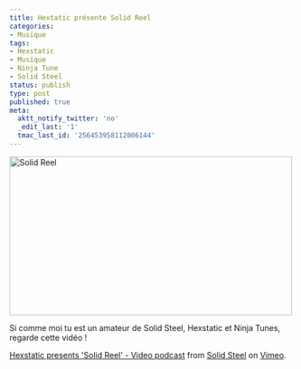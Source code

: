 ```yaml
---
title: Hextatic présente Solid Reel
categories:
- Musique
tags:
- Hexstatic
- Musique
- Ninja Tune
- Solid Steel
status: publish
type: post
published: true
meta:
  aktt_notify_twitter: 'no'
  _edit_last: '1'
  tmac_last_id: '256453958112006144'
---
```

<img class="alignnone size-full wp-image-1086" title="Solid Reel" src="https://dlgjp9x71cipk.cloudfront.net/2009/03/solidreel.png" alt="Solid Reel" width="500" height="281" />

Si comme moi tu est un amateur de Solid Steel, Hexstatic et Ninja Tunes, regarde cette vidéo !

<!--more-->
<object width="400" height="300" data="https://vimeo.com/moogaloop.swf?clip_id=3543461&amp;server=vimeo.com&amp;show_title=1&amp;show_byline=1&amp;show_portrait=0&amp;color=&amp;fullscreen=1" type="application/x-shockwave-flash"><param name="allowfullscreen" value="true" /><param name="allowscriptaccess" value="always" /><param name="src" value="https://vimeo.com/moogaloop.swf?clip_id=3543461&amp;server=vimeo.com&amp;show_title=1&amp;show_byline=1&amp;show_portrait=0&amp;color=&amp;fullscreen=1" /></object>
<a href="https://vimeo.com/3543461">Hexstatic presents 'Solid Reel' - Video podcast</a> from <a href="https://vimeo.com/solidsteel">Solid Steel</a> on <a href="https://vimeo.com">Vimeo</a>.
